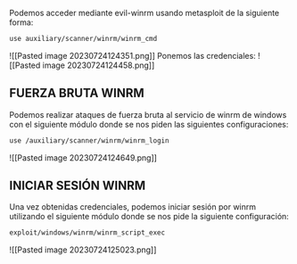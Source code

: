 Podemos acceder mediante evil-winrm usando metasploit de la siguiente forma:
```bash
use auxiliary/scanner/winrm/winrm_cmd
```
![[Pasted image 20230724124351.png]]
Ponemos las credenciales:
![[Pasted image 20230724124458.png]]
## FUERZA BRUTA WINRM
Podemos realizar ataques de fuerza bruta al servicio de winrm de windows con el siguiente módulo donde se nos piden las siguientes configuraciones:
```bash
use /auxiliary/scanner/winrm/winrm_login
```
![[Pasted image 20230724124649.png]]
## INICIAR SESIÓN WINRM
Una vez obtenidas credenciales, podemos iniciar sesión por winrm utilizando el siguiente módulo donde se nos pide la siguiente configuración:
```bash
exploit/windows/winrm/winrm_script_exec
```
![[Pasted image 20230724125023.png]]
